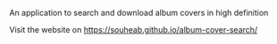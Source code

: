 An application to search and download album covers in high definition

Visit the website on https://souheab.github.io/album-cover-search/
